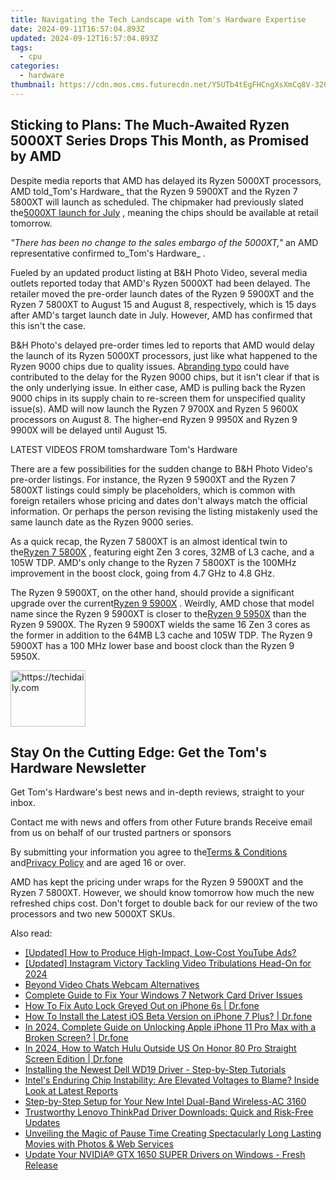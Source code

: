 ```yaml
---
title: Navigating the Tech Landscape with Tom's Hardware Expertise
date: 2024-09-11T16:57:04.893Z
updated: 2024-09-12T16:57:04.893Z
tags:
  - cpu
categories:
  - hardware
thumbnail: https://cdn.mos.cms.futurecdn.net/Y5UTb4tEgFHCngXsXmCq8V-320-80.png
---
```


## Sticking to Plans: The Much-Awaited Ryzen 5000XT Series Drops This Month, as Promised by AMD

Despite media reports that AMD has delayed its Ryzen 5000XT processors, AMD told_Tom's Hardware_ that the Ryzen 9 5900XT and the Ryzen 7 5800XT will launch as scheduled. The chipmaker had previously slated the[5000XT launch for July](https://www.tomshardware.com/pc-components/cpus/amd-announces-zen-5-ryzen-9000-processors-launches-in-july-four-new-ryzen-9-7-and-5-processors-with-a-16-ipc-improvement) , meaning the chips should be available at retail tomorrow.

_"There has been no change to the sales embargo of the 5000XT,"_ an AMD representative confirmed to_Tom's Hardware_ .

 Fueled by an updated product listing at B&H Photo Video, several media outlets reported today that AMD's Ryzen 5000XT had been delayed. The retailer moved the pre-order launch dates of the Ryzen 9 5900XT and the Ryzen 7 5800XT to August 15 and August 8, respectively, which is 15 days after AMD's target launch date in July. However, AMD has confirmed that this isn't the case.

 B&H Photo's delayed pre-order times led to reports that AMD would delay the launch of its Ryzen 5000XT processors, just like what happened to the Ryzen 9000 chips due to quality issues. A[branding typo](https://www.tomshardware.com/pc-components/cpus/amd-ryzen-9000-launch-delay-due-to-typo-ryzen-7-9700x-ryzen-5-9600x-confirmed) could have contributed to the delay for the Ryzen 9000 chips, but it isn't clear if that is the only underlying issue. In either case, AMD is pulling back the Ryzen 9000 chips in its supply chain to re-screen them for unspecified quality issue(s). AMD will now launch the Ryzen 7 9700X and Ryzen 5 9600X processors on August 8\. The higher-end Ryzen 9 9950X and Ryzen 9 9900X will be delayed until August 15\.

 LATEST VIDEOS FROM tomshardware Tom's Hardware

 There are a few possibilities for the sudden change to B&H Photo Video's pre-order listings. For instance, the Ryzen 9 5900XT and the Ryzen 7 5800XT listings could simply be placeholders, which is common with foreign retailers whose pricing and dates don't always match the official information. Or perhaps the person revising the listing mistakenly used the same launch date as the Ryzen 9000 series.

 As a quick recap, the Ryzen 7 5800XT is an almost identical twin to the[Ryzen 7 5800X](https://www.tomshardware.com/reviews/amd-ryzen-7-5800x-zen-3-review) , featuring eight Zen 3 cores, 32MB of L3 cache, and a 105W TDP. AMD's only change to the Ryzen 7 5800XT is the 100MHz improvement in the boost clock, going from 4.7 GHz to 4.8 GHz.

 The Ryzen 9 5900XT, on the other hand, should provide a significant upgrade over the current[Ryzen 9 5900X](https://www.tomshardware.com/reviews/amd-ryzen-9-5950x-5900x-zen-3-review) . Weirdly, AMD chose that model name since the Ryzen 9 5900XT is closer to the[Ryzen 9 5950X](https://www.tomshardware.com/reviews/amd-ryzen-9-5950x-5900x-zen-3-review) than the Ryzen 9 5900X. The Ryzen 9 5900XT wields the same 16 Zen 3 cores as the former in addition to the 64MB L3 cache and 105W TDP. The Ryzen 9 5900XT has a 100 MHz lower base and boost clock than the Ryzen 9 5950X.

<!-- affiliate ads begin -->
<a href="https://aligracehair.sjv.io/c/5597632/2135363/19272" target="_top" id="2135363">
  <img src="//a.impactradius-go.com/display-ad/19272-2135363" border="0" alt="https://techidaily.com" width="120" height="90"/>
</a>
<img height="0" width="0" src="https://aligracehair.sjv.io/i/5597632/2135363/19272" style="position:absolute;visibility:hidden;" border="0" />
<!-- affiliate ads end -->

## Stay On the Cutting Edge: Get the Tom's Hardware Newsletter

 Get Tom's Hardware's best news and in-depth reviews, straight to your inbox.

 Contact me with news and offers from other Future brands  Receive email from us on behalf of our trusted partners or sponsors

 By submitting your information you agree to the[Terms & Conditions](https://futureplc.com/terms-conditions/) and[Privacy Policy](https://futureplc.com/privacy-policy/) and are aged 16 or over.

 AMD has kept the pricing under wraps for the Ryzen 9 5900XT and the Ryzen 7 5800XT. However, we should know tomorrow how much the new refreshed chips cost. Don't forget to double back for our review of the two processors and two new 5000XT SKUs.

<ins class="adsbygoogle"
     style="display:block"
     data-ad-format="autorelaxed"
     data-ad-client="ca-pub-7571918770474297"
     data-ad-slot="1223367746"></ins>

<ins class="adsbygoogle"
     style="display:block"
     data-ad-client="ca-pub-7571918770474297"
     data-ad-slot="8358498916"
     data-ad-format="auto"
     data-full-width-responsive="true"></ins>

<span class="atpl-alsoreadstyle">Also read:</span>
<div><ul>
<li><a href="https://eaxpv-info.techidaily.com/updated-how-to-produce-high-impact-low-cost-youtube-ads/"><u>[Updated] How to Produce High-Impact, Low-Cost YouTube Ads?</u></a></li>
<li><a href="https://instagram-video-files.techidaily.com/updated-instagram-victory-tackling-video-tribulations-head-on-for-2024/"><u>[Updated] Instagram Victory Tackling Video Tribulations Head-On for 2024</u></a></li>
<li><a href="https://visual-screen-recording.techidaily.com/beyond-video-chats-webcam-alternatives/"><u>Beyond Video Chats Webcam Alternatives</u></a></li>
<li><a href="https://hardware-updates.techidaily.com/complete-guide-to-fix-your-windows-7-network-card-driver-issues/"><u>Complete Guide to Fix Your Windows 7 Network Card Driver Issues</u></a></li>
<li><a href="https://iphone-unlock.techidaily.com/how-to-fix-auto-lock-greyed-out-on-iphone-6s-drfone-by-drfone-ios/"><u>How To Fix Auto Lock Greyed Out on iPhone 6s | Dr.fone</u></a></li>
<li><a href="https://blog-min.techidaily.com/how-to-install-the-latest-ios-beta-version-on-iphone-7-plus-drfone-by-drfone-ios-system-repair-ios-system-repair/"><u>How To Install the Latest iOS Beta Version on iPhone 7 Plus? | Dr.fone</u></a></li>
<li><a href="https://iphone-unlock.techidaily.com/in-2024-complete-guide-on-unlocking-apple-iphone-11-pro-max-with-a-broken-screen-drfone-by-drfone-ios/"><u>In 2024, Complete Guide on Unlocking Apple iPhone 11 Pro Max with a Broken Screen? | Dr.fone</u></a></li>
<li><a href="https://phone-solutions.techidaily.com/in-2024-how-to-watch-hulu-outside-us-on-honor-80-pro-straight-screen-edition-drfone-by-drfone-virtual-android/"><u>In 2024, How to Watch Hulu Outside US On Honor 80 Pro Straight Screen Edition | Dr.fone</u></a></li>
<li><a href="https://hardware-updates.techidaily.com/installing-the-newest-dell-wd19-driver-step-by-step-tutorials/"><u>Installing the Newest Dell WD19 Driver - Step-by-Step Tutorials</u></a></li>
<li><a href="https://hardware-updates.techidaily.com/intels-enduring-chip-instability-are-elevated-voltages-to-blame-inside-look-at-latest-reports/"><u>Intel's Enduring Chip Instability: Are Elevated Voltages to Blame? Inside Look at Latest Reports</u></a></li>
<li><a href="https://hardware-updates.techidaily.com/step-by-step-setup-for-your-new-intel-dual-band-wireless-ac-3160/"><u>Step-by-Step Setup for Your New Intel Dual-Band Wireless-AC 3160</u></a></li>
<li><a href="https://hardware-updates.techidaily.com/trustworthy-lenovo-thinkpad-driver-downloads-quick-and-risk-free-updates/"><u>Trustworthy Lenovo ThinkPad Driver Downloads: Quick and Risk-Free Updates</u></a></li>
<li><a href="https://article-knowledge.techidaily.com/unveiling-the-magic-of-pause-time-creating-spectacularly-long-lasting-movies-with-photos-and-web-services/"><u>Unveiling the Magic of Pause Time Creating Spectacularly Long Lasting Movies with Photos & Web Services</u></a></li>
<li><a href="https://driver-download.techidaily.com/update-your-nvidia-gtx-1650-super-drivers-on-windows-fresh-release/"><u>Update Your NVIDIA® GTX 1650 SUPER Drivers on Windows - Fresh Release</u></a></li>
</ul></div>

